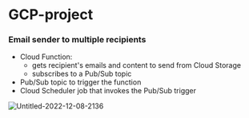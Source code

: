 # GCP-project

### Email sender to multiple recipients
- Cloud Function: 
  - gets recipient's emails and content to send from Cloud Storage
  - subscribes to a Pub/Sub topic
- Pub/Sub topic to trigger the function
- Cloud Scheduler job that invokes the Pub/Sub trigger

![Untitled-2022-12-08-2136](https://user-images.githubusercontent.com/61588903/206571072-6cf91786-a57c-494e-8733-1d5b05cb036c.png)
